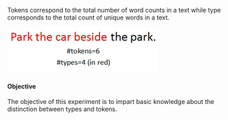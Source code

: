 Tokens correspond to the total number of word counts in a text while type corresponds to the total count of unique words in a text.

<img src="images/Exp3.jpg">

#### Objective

The objective of this experiment is to impart basic knowledge about the distinction between types and tokens. 